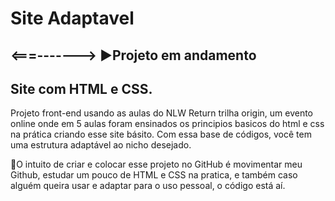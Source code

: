 # Site Adaptavel
<h2><===-------> ▶️Projeto em andamento</h2>
<h2>Site com HTML e CSS.</h2>
<p>Projeto front-end usando as aulas do NLW Return trilha origin, um evento online onde em 5 aulas foram ensinados os principios basicos do html e css na prática criando esse site básito. Com essa base de códigos, você tem uma estrutura adaptável ao nicho desejado.</p>
<p>📌O intuito de criar e colocar esse projeto no GitHub é movimentar meu Github, estudar um pouco de HTML e CSS na pratica, e também caso alguém queira usar e adaptar para o uso pessoal, o código está aí.</p>
